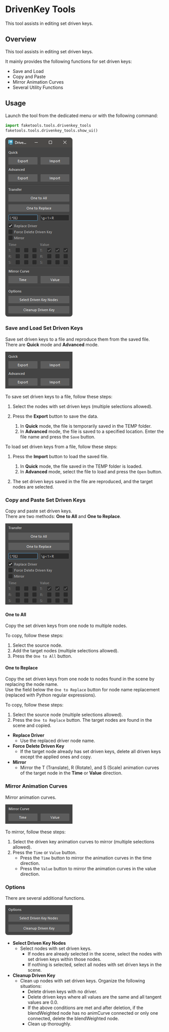 # DrivenKey Tools

This tool assists in editing set driven keys.

## Overview

This tool assists in editing set driven keys.

It mainly provides the following functions for set driven keys:

- Save and Load
- Copy and Paste
- Mirror Animation Curves
- Several Utility Functions

## Usage

Launch the tool from the dedicated menu or with the following command:

```python
import faketools.tools.drivenkey_tools
faketools.tools.drivenkey_tools.show_ui()
```

![image001](images/drivenkey_tools/image001.png)

### Save and Load Set Driven Keys

Save set driven keys to a file and reproduce them from the saved file.  
There are **Quick** mode and **Advanced** mode.

![image002](images/drivenkey_tools/image002.png)

To save set driven keys to a file, follow these steps:

1. Select the nodes with set driven keys (multiple selections allowed).

2. Press the **Export** button to save the data.
   1. In **Quick** mode, the file is temporarily saved in the TEMP folder.
   2. In **Advanced** mode, the file is saved to a specified location. Enter the file name and press the `Save` button.

To load set driven keys from a file, follow these steps:

1. Press the **Import** button to load the saved file.
   1. In **Quick** mode, the file saved in the TEMP folder is loaded.
   2. In **Advanced** mode, select the file to load and press the `Open` button.

2. The set driven keys saved in the file are reproduced, and the target nodes are selected.

### Copy and Paste Set Driven Keys

Copy and paste set driven keys.  
There are two methods: **One to All** and **One to Replace**.

![image003](images/drivenkey_tools/image003.png)

#### One to All

Copy the set driven keys from one node to multiple nodes.

To copy, follow these steps:

1. Select the source node.
2. Add the target nodes (multiple selections allowed).
3. Press the `One to All` button.

#### One to Replace

Copy the set driven keys from one node to nodes found in the scene by replacing the node name.  
Use the field below the `One to Replace` button for node name replacement (replaced with Python regular expressions).

To copy, follow these steps:

1. Select the source node (multiple selections allowed).
2. Press the `One to Replace` button. The target nodes are found in the scene and copied.

- **Replace Driver**
  - Use the replaced driver node name.
- **Force Delete Driven Key**
  - If the target node already has set driven keys, delete all driven keys except the applied ones and copy.
- **Mirror**
   - Mirror the T (Translate), R (Rotate), and S (Scale) animation curves of the target node in the **Time** or **Value** direction.

### Mirror Animation Curves

Mirror animation curves.

![image004](images/drivenkey_tools/image004.png)

To mirror, follow these steps:

1. Select the driven key animation curves to mirror (multiple selections allowed).
2. Press the `Time` or `Value` button.
   - Press the `Time` button to mirror the animation curves in the time direction.
   - Press the `Value` button to mirror the animation curves in the value direction.

### Options

There are several additional functions.

![image005](images/drivenkey_tools/image005.png)

- **Select Driven Key Nodes**
  - Select nodes with set driven keys.
    - If nodes are already selected in the scene, select the nodes with set driven keys within those nodes.
    - If nothing is selected, select all nodes with set driven keys in the scene.
- **Cleanup Driven Key**
   - Clean up nodes with set driven keys. Organize the following situations:
     - Delete driven keys with no driver.
     - Delete driven keys where all values are the same and all tangent values are 0.0.
     - If the above conditions are met and after deletion, if the blendWeighted node has no animCurve connected or only one connected, delete the blendWeighted node.
     - Clean up thoroughly.
